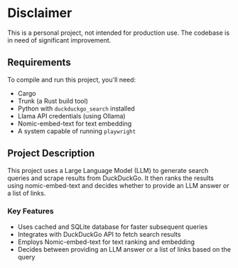 # Disclaimer
This is a personal project, not intended for production use. The codebase is in need of significant improvement.

## Requirements
To compile and run this project, you'll need:
* Cargo
* Trunk (a Rust build tool)
* Python with `duckduckgo_search` installed
* Llama API credentials (using Ollama)
* Nomic-embed-text for text embedding
* A system capable of running `playwright`

## Project Description
This project uses a Large Language Model (LLM) to generate search queries and scrape results from DuckDuckGo. It then ranks the results using nomic-embed-text and decides whether to provide an LLM answer or a list of links.

### Key Features
* Uses cached and SQLite database for faster subsequent queries
* Integrates with DuckDuckGo API to fetch search results
* Employs Nomic-embed-text for text ranking and embedding
* Decides between providing an LLM answer or a list of links based on the query
